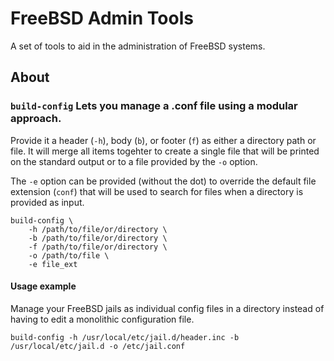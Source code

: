 # FreeBSD Admin Tools

A set of tools to aid in the administration of FreeBSD systems.

## About

### `build-config` Lets you manage a .conf file using a modular approach.

Provide it a header (`-h`), body (`b`), or footer (`f`) as either a directory path or file. 
It will merge all items togehter to create a single file that will be printed on the standard output
or to a file provided by the `-o` option.

The `-e` option can be provided (without the dot) to override the default file extension (`conf`) that will be used to search for
files when a directory is provided as input.

```
build-config \
	-h /path/to/file/or/directory \
	-b /path/to/file/or/directory \
	-f /path/to/file/or/directory \
	-o /path/to/file \
	-e file_ext
```

#### Usage example

Manage your FreeBSD jails as individual config files in a directory instead of having to edit a
monolithic configuration file.

```
build-config -h /usr/local/etc/jail.d/header.inc -b /usr/local/etc/jail.d -o /etc/jail.conf
```
